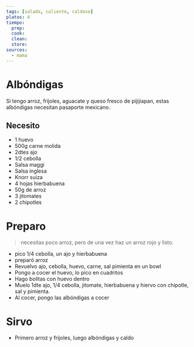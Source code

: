 ```yaml
---
tags: [salado, caliente, caldoso]
platos: 4 
tiempo:
  prep: 
  cook: 
  clean: 
  store: 
sources:
  - mama
---
```


# Albóndigas

Si tengo arroz, frijoles, aguacate y queso fresco de pijijiapan, estas albóndigas necesitan pasaporte mexicano.

## Necesito

- 1 huevo
- 500g carne molida
- 2dtes ajo
- 1/2 cebolla
- Salsa maggi
- Salsa inglesa
- Knorr suiza 
- 4 hojas hierbabuena
- 50g de arroz
- 3 jitomates
- 2 chipotles

# Preparo

> necesitas poco arroz, pero de una vez haz un arroz rojo y listo.


- pico 1/4 cebolla, un ajo y hierbabuena
- preparó arroz
- Revuelvo ajo, cebolla, huevo, carne, sal pimienta en un bowl
- Pongo a cocer el huevo, lo pico en cuadritos
- Hago bolitas con huevo dentro
- Muelo 1dte ajo, 1/4 cebolla, jitomate, hierbabuena y hiervo con chipotle, sal y pimienta.
- Al cocer, pongo las albóndigas a cocer

# Sirvo

- Primero arroz y frijoles, luego albóndigas y caldo
